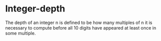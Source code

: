 # Integer-depth
The depth of an integer n is defined to be how many multiples of n it is necessary to compute before all 10 digits have appeared at least once in some multiple.
